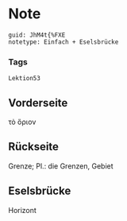 # Note
```
guid: JhM4t{%FXE
notetype: Einfach + Eselsbrücke
```

### Tags
```
Lektion53
```

## Vorderseite
τὸ ὅριον

## Rückseite
Grenze;
Pl.: die Grenzen, Gebiet

## Eselsbrücke
Horizont
